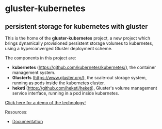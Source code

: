 # gluster-kubernetes

## persistent storage for kubernetes with gluster

This is the home of the **gluster-kubernetes** project,
a new project which brings dynamically provisioned persistent
storage volumes to kubernetes, using a hyperconverged Gluster
deployment scheme.

The components in this project are:

* **kubernetes** (https://github.com/kubernetes/kubernetes/), the container management system.
* **Glusterfs** (https://www.gluster.org/), the scale-out storage system, running as pods inside the kubernetes cluster.
* **heketi** (https://github.com/heketi/heketi), Gluster's volume management service interface, running in a pod inside kubernetes.


[Click here for a demo of the
technology!](https://drive.google.com/file/d/0B667S2caJiy7QVpzVVFNQVdyaVE/view?usp=sharing)

Resources:

* [Documentation](./docs/index.md)
